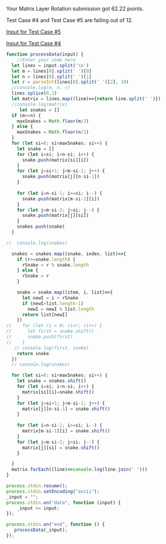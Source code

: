Your Matrix Layer Rotation submission got 62.22 points.

Test Case #4 and Test Case #5 are failing out of 12.

[Input for Test Case #5](https://hr-testcases-us-east-1.s3.amazonaws.com/8965/input05.txt?AWSAccessKeyId=AKIAJ4WZFDFQTZRGO3QA&Expires=1501612357&Signature=i15Yw0%2BpoH67w0lbgYV%2BusyKkG4%3D&response-content-type=text%2Fplain)

[Input for Test Case #4](https://hr-testcases-us-east-1.s3.amazonaws.com/8965/input04.txt?AWSAccessKeyId=AKIAJ4WZFDFQTZRGO3QA&Expires=1501612821&Signature=2LuG%2BNorKrSQgczmAyqTxAkHivs%3D&response-content-type=text%2Fplain)

```js
function processData(input) {
    //Enter your code here
  let lines = input.split('\n')
  let m = lines[0].split(' ')[0]
  let n = lines[0].split(' ')[1]
  let r = parseInt(lines[0].split(' ')[2], 10)
  //console.log(m, n, r)
  lines.splice(0,1)
  let matrix = lines.map((line)=>{return line.split(' ')})
  //console.log(matrix)
     let snakes = []
  if (m<=n) {
    maxSnakes = Math.floor(m/2)
  } else {
    maxSnakes = Math.floor(n/2)
  }
  for (let si=0; si<maxSnakes; si++) {
    let snake = []
    for (let i=si; i<n-si; i++) {
      snake.push(matrix[si][i])
    }
    for (let j=si+1; j<m-si-1; j++) {
      snake.push(matrix[j][n-si-1])
    }
      
    for (let i=n-si-1; i>=si; i--) {
      snake.push(matrix[m-si-1][i])
    }
    for (let j=m-si-2; j>si; j--) {
      snake.push(matrix[j][si])
    }          
    snakes.push(snake)
  }

//  console.log(snakes)

  snakes = snakes.map((snake, index, list)=>{
    if (r>=snake.length) {
      rSnake = r % snake.length
    } else {
      rSnake = r
    }

    snake = snake.map((item, i, list)=>{
      let newI = i + rSnake
      if (newI>list.length-1) 
        newI = newI % list.length
      return list[newI]
    })
//    for (let ri = 0; ri<r; ri++) {  
//      let first = snake.shift()
//      snake.push(first)
//    }
   // console.log(first, snake)
    return snake
  })
  // console.log(snakes)

  for (let si=0; si<maxSnakes; si++) {
    let snake = snakes.shift()
    for (let i=si; i<n-si; i++) {
      matrix[si][i]=snake.shift()
    }
    for (let j=si+1; j<m-si-1; j++) {
      matrix[j][n-si-1] = snake.shift()
    }
      
    for (let i=n-si-1; i>=si; i--) {
      matrix[m-si-1][i] = snake.shift()
    }
    for (let j=m-si-2; j>si; j--) {
      matrix[j][si] = snake.shift()
    }          

  }
  matrix.forEach((line)=>console.log(line.join(' ')))
} 

process.stdin.resume();
process.stdin.setEncoding("ascii");
_input = "";
process.stdin.on("data", function (input) {
    _input += input;
});

process.stdin.on("end", function () {
   processData(_input);
});

```